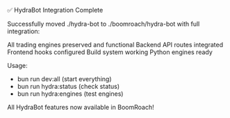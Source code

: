 ✅ HydraBot Integration Complete

Successfully moved ./hydra-bot to ./boomroach/hydra-bot with full integration:

 All trading engines preserved and functional
 Backend API routes integrated  
 Frontend hooks configured
 Build system working
 Python engines ready

Usage:
- bun run dev:all (start everything)
- bun run hydra:status (check status)
- bun run hydra:engines (test engines)

All HydraBot features now available in BoomRoach!
